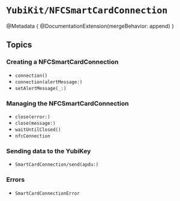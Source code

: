 # ``YubiKit/NFCSmartCardConnection``

@Metadata {
    @DocumentationExtension(mergeBehavior: append)
}

## Topics

### Creating a NFCSmartCardConnection

- ``connection()``
- ``connection(alertMessage:)``
- ``setAlertMessage(_:)``

### Managing the NFCSmartCardConnection

- ``close(error:)``
- ``close(message:)``
- ``waitUntilClosed()``
- ``nfcConnection``

### Sending data to the YubiKey

- ``SmartCardConnection/send(apdu:)``

### Errors

- ``SmartCardConnectionError``
